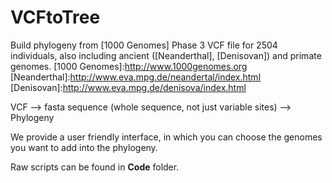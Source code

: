 # VCFtoTree
Build phylogeny from [1000 Genomes] Phase 3 VCF file for 2504 individuals, also including ancient ([Neanderthal], [Denisovan]) and primate genomes.
[1000 Genomes]:http://www.1000genomes.org
[Neanderthal]:http://www.eva.mpg.de/neandertal/index.html
[Denisovan]:http://www.eva.mpg.de/denisova/index.html

VCF --> fasta sequence (whole sequence, not just variable sites) --> Phylogeny

We provide a user friendly interface, in which you can choose the genomes you want to add into the phylogeny.

Raw scripts can be found in **Code** folder.
